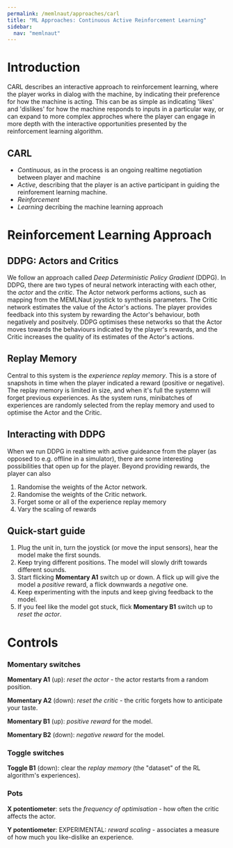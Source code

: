 ```yaml
---
permalink: /memlnaut/approaches/carl
title: "ML Approaches: Continuous Active Reinforcement Learning"
sidebar:
  nav: "memlnaut"
---
```



# Introduction

CARL describes an interactive approach to reinforcement learning, where the player works in dialog with the machine, by indicating their preference for how the machine is acting.  This can be as simple as indicating 'likes' and 'dislikes' for how the machine responds to inputs in a particular way, or can expand to more complex approches where the player can engage in more depth with the interactive opportunities presented by the reinforcement learning algorithm.  

## CARL

- *Continuous*, as in the process is an ongoing realtime negotiation between player and machine
- *Active*, describing that the player is an active participant in guiding the reinforement learning machine.
- *Reinforcement*
- *Learning* decribing the machine learning approach 

# Reinforcement Learning Approach

## DDPG: Actors and Critics

We follow an approach called *Deep Deterministic Policy Gradient* (DDPG).  In DDPG, there are two types of neural network interacting with each other, the *actor* and the *critic*.  The Actor network performs actions, such as mapping from the MEMLNaut joystick to synthesis parameters.  The Critic network estimates the value of the Actor's actions.  The player provides feedback into this system by rewarding the Actor's behaviour, both negatively and positvely.  DDPG optimises these networks so that the Actor moves towards the behaviours indicated by the player's rewards, and the Critic increases the quality of its estimates of the Actor's actions.

## Replay Memory

Central to this system is the *experience replay memory*.  This is a store of snapshots in time when the player indicated a reward (positive or negative).  The replay memory is limited in size, and when it's full the systemn will forget previous experiences.  As the system runs, minibatches of experiences are randomly selected from the replay memory and used to optimise the Actor and the Critic.

## Interacting with DDPG

When we run DDPG in realtime with active guideance from the player (as opposed to e.g. offline in a simulator),  there are some interesting possibilities that open up for the player.  Beyond providing rewards, the player can also

1. Randomise the weights of the Actor network. 
2. Randomise the weights of the Critic network. 
3. Forget some or all of the experience replay memory
4. Vary the scaling of rewards

## Quick-start guide

1. Plug the unit in, turn the joystick (or move the input sensors),
hear the model make the first sounds.
2. Keep trying different positions. The model will slowly drift towards different sounds.
3. Start flicking **Momentary A1** switch up or down. A flick up will give the model a *positive* reward, a flick downwards a *negative* one.
4. Keep experimenting with the inputs and keep giving feedback to the model.
5. If you feel like the model got stuck, flick **Momentary B1** switch up
to *reset the actor*.

# Controls


### Momentary switches

**Momentary A1** (up): *reset the actor* - the actor restarts from a random position.

**Momentary A2** (down): *reset the critic* - the critic forgets how to anticipate your taste.

**Momentary B1** (up): *positive reward* for the model.

**Momentary B2** (down): *negative reward* for the model.

### Toggle switches

**Toggle B1** (down): clear the *replay memory* (the "dataset" of the RL algorithm's experiences).

### Pots

**X potentiometer**: sets the *frequency of optimisation* - how often the critic affects the actor.

**Y potentiometer**: EXPERIMENTAL: *reward scaling* - associates a measure of how much you like-dislike an experience.










